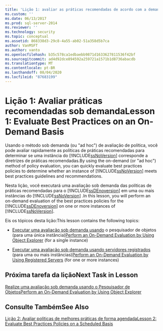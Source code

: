 ```yaml
---
title: 'Lição 1: avaliar as práticas recomendadas de acordo com a demanda | Microsoft Docs'
ms.custom: ''
ms.date: 06/13/2017
ms.prod: sql-server-2014
ms.reviewer: ''
ms.technology: security
ms.topic: conceptual
ms.assetid: 868338d3-29c8-4a55-ab02-51a358d5b7ca
author: VanMSFT
ms.author: vanto
ms.openlocfilehash: b35c578ca1edbaebb9871d1633627811536f42bf
ms.sourcegitcommit: ad4d92dce894592a259721a1571b1d8736abacdb
ms.translationtype: MT
ms.contentlocale: pt-BR
ms.lasthandoff: 08/04/2020
ms.locfileid: "87683199"
---
```

# <a name="lesson-1-evaluate-best-practices-on-an-on-demand-basis"></a><span data-ttu-id="9f8cf-102">Lição 1: Avaliar práticas recomendadas sob demanda</span><span class="sxs-lookup"><span data-stu-id="9f8cf-102">Lesson 1: Evaluate Best Practices on an On-Demand Basis</span></span>
  <span data-ttu-id="9f8cf-103">Usando o método sob demanda (ou "ad hoc") de avaliação de política, você pode avaliar rapidamente as políticas de práticas recomendadas para determinar se uma instância do [!INCLUDE[ssNoVersion](../includes/ssnoversion-md.md)] corresponde a diretrizes de práticas recomendadas.</span><span class="sxs-lookup"><span data-stu-id="9f8cf-103">By using the on-demand (or "ad hoc") method of policy evaluation, you can quickly evaluate best practices policies to determine whether an instance of [!INCLUDE[ssNoVersion](../includes/ssnoversion-md.md)] meets best practices guidelines and recommendations.</span></span>  
  
 <span data-ttu-id="9f8cf-104">Nesta lição, você executará uma avaliação sob demanda das políticas de práticas recomendadas para o [!INCLUDE[ssDEnoversion](../includes/ssdenoversion-md.md)] em uma ou mais instâncias do [!INCLUDE[ssNoVersion](../includes/ssnoversion-md.md)] .</span><span class="sxs-lookup"><span data-stu-id="9f8cf-104">In this lesson, you will perform an on-demand evaluation of the best practices policies for the [!INCLUDE[ssDEnoversion](../includes/ssdenoversion-md.md)] on one or more instances of [!INCLUDE[ssNoVersion](../includes/ssnoversion-md.md)].</span></span>  
  
 <span data-ttu-id="9f8cf-105">Eis os tópicos desta lição:</span><span class="sxs-lookup"><span data-stu-id="9f8cf-105">This lesson contains the following topics:</span></span>  
  
-   <span data-ttu-id="9f8cf-106">[Executar uma avaliação sob demanda usando](../ssms/object/object-explorer.md) o pesquisador de objetos (para uma única instância)</span><span class="sxs-lookup"><span data-stu-id="9f8cf-106">[Perform an On-Demand Evaluation by Using Object Explorer](../ssms/object/object-explorer.md) (for a single instance)</span></span>  
  
-   <span data-ttu-id="9f8cf-107">[Executar uma avaliação sob demanda usando servidores registrados](../../2014/tutorials/perform-an-on-demand-evaluation-by-using-registered-servers.md) (para uma ou mais instâncias)</span><span class="sxs-lookup"><span data-stu-id="9f8cf-107">[Perform an On-Demand Evaluation by Using Registered Servers](../../2014/tutorials/perform-an-on-demand-evaluation-by-using-registered-servers.md) (for one or more instances)</span></span>  
  
## <a name="next-task-in-lesson"></a><span data-ttu-id="9f8cf-108">Próxima tarefa da lição</span><span class="sxs-lookup"><span data-stu-id="9f8cf-108">Next Task in Lesson</span></span>  
 [<span data-ttu-id="9f8cf-109">Realize uma avaliação sob demanda usando o Pesquisador de Objetos</span><span class="sxs-lookup"><span data-stu-id="9f8cf-109">Perform an On-Demand Evaluation by Using Object Explorer</span></span>](../ssms/object/object-explorer.md)  
  
## <a name="see-also"></a><span data-ttu-id="9f8cf-110">Consulte Também</span><span class="sxs-lookup"><span data-stu-id="9f8cf-110">See Also</span></span>  
 [<span data-ttu-id="9f8cf-111">Lição 2: Avaliar políticas de melhores práticas de forma agendada</span><span class="sxs-lookup"><span data-stu-id="9f8cf-111">Lesson 2: Evaluate Best Practices Policies on a Scheduled Basis</span></span>](../../2014/tutorials/lesson-2-evaluate-best-practices-policies-on-a-scheduled-basis.md)  
  
  
